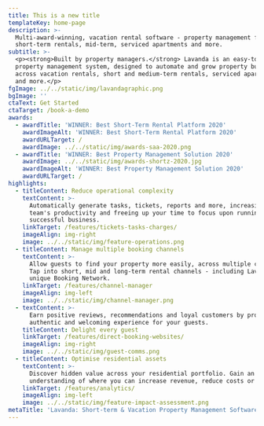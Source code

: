 ```yaml
---
title: This is a new title
templateKey: home-page
description: >-
  Multi-award-winning, vacation rental software - property management for
  short-term rentals, mid-term, serviced apartments and more.
subtitle: >-
  <p><strong>Built by property managers.</strong> Lavanda is an easy-to-use
  property management system, designed to automate and grow property businesses
  across vacation rentals, short and medium-term rentals, serviced apartments
  and more.</p>
fgImage: ../../static/img/lavandagraphic.png
bgImage: ''
ctaText: Get Started
ctaTarget: /book-a-demo
awards:
  - awardTitle: 'WINNER: Best Short-Term Rental Platform 2020'
    awardImageAlt: 'WINNER: Best Short-Term Rental Platform 2020'
    awardURLTarget: /
    awardImage: ../../static/img/awards-saa-2020.png
  - awardTitle: 'WINNER: Best Property Management Solution 2020'
    awardImage: ../../static/img/awards-shortz-2020.jpg
    awardImageAlt: 'WINNER: Best Property Management Solution 2020'
    awardURLTarget: /
highlights:
  - titleContent: Reduce operational complexity
    textContent: >-
      Automatically generate tasks, tickets, reports and more, increasing your
      team's productivity and freeing up your time to focus upon running a
      successful business.  
    linkTarget: /features/tickets-tasks-charges/
    imageAlign: img-right
    image: ../../static/img/feature-operations.png
  - titleContent: Manage multiple booking channels
    textContent: >-
      Allow guests to find your property more easily, across multiple channels.
      Tap into short, mid and long-term rental channels - including Lavanda’s
      unique Booking Network.
    linkTarget: /features/channel-manager
    imageAlign: img-left
    image: ../../static/img/channel-manager.png
  - textContent: >-
      Earn positive reviews, recommendations and loyal customers by providing an
      authentic and welcoming experience for your guests.
    titleContent: Delight every guest
    linkTarget: /features/direct-booking-websites/
    imageAlign: img-right
    image: ../../static/img/guest-comms.png
  - titleContent: Optimise residential assets
    textContent: >-
      Discover hidden value across your residential portfolio. Gain an in-depth
      understanding of where you can increase revenue, reduce costs or both. 
    linkTarget: /features/analytics/
    imageAlign: img-left
    image: ../../static/img/feature-impact-assessment.png
metaTitle: 'Lavanda: Short-term & Vacation Property Management Software'
---
```

